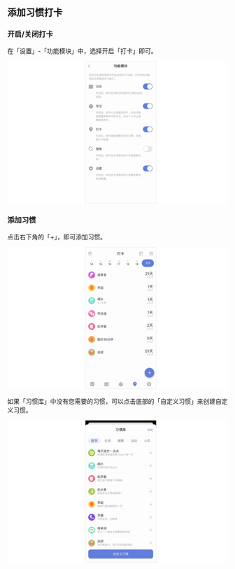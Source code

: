 ## 添加习惯打卡

### 开启/关闭打卡

在「设置」-「功能模块」中，选择开启「打卡」即可。

![](../../images/ios/8.png)


### 添加习惯

点击右下角的「+」，即可添加习惯。

![](../../images/ios/73.png)

如果「习惯库」中没有您需要的习惯，可以点击底部的「自定义习惯」来创建自定义习惯。

![](../../images/ios/23.png)
